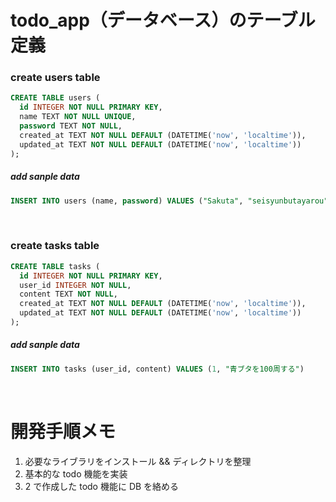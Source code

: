 # todo_app（データベース）のテーブル定義

### create users table

```sql
CREATE TABLE users (
  id INTEGER NOT NULL PRIMARY KEY,
  name TEXT NOT NULL UNIQUE,
  password TEXT NOT NULL,
  created_at TEXT NOT NULL DEFAULT (DATETIME('now', 'localtime')),
  updated_at TEXT NOT NULL DEFAULT (DATETIME('now', 'localtime'))
);
```

##### add sanple data

```sql
INSERT INTO users (name, password) VALUES ("Sakuta", "seisyunbutayarou")
```

<br />

### create tasks table

```sql
CREATE TABLE tasks (
  id INTEGER NOT NULL PRIMARY KEY,
  user_id INTEGER NOT NULL,
  content TEXT NOT NULL,
  created_at TEXT NOT NULL DEFAULT (DATETIME('now', 'localtime')),
  updated_at TEXT NOT NULL DEFAULT (DATETIME('now', 'localtime'))
);
```

##### add sanple data

```sql
INSERT INTO tasks (user_id, content) VALUES (1, "青ブタを100周する")
```

<br />

# 開発手順メモ

1. 必要なライブラリをインストール && ディレクトリを整理
2. 基本的な todo 機能を実装
3. 2 で作成した todo 機能に DB を絡める
